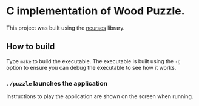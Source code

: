 # C implementation of Wood Puzzle.

This project was built using the [ncurses](https://tldp.org/HOWTO/NCURSES-Programming-HOWTO/) library.

## How to build

Type `make` to build the executable. The executable is built using the `-g` option to ensure you can debug the executable to see how it works.

### `./puzzle` launches the application

Instructions to play the application are shown on the screen when running.